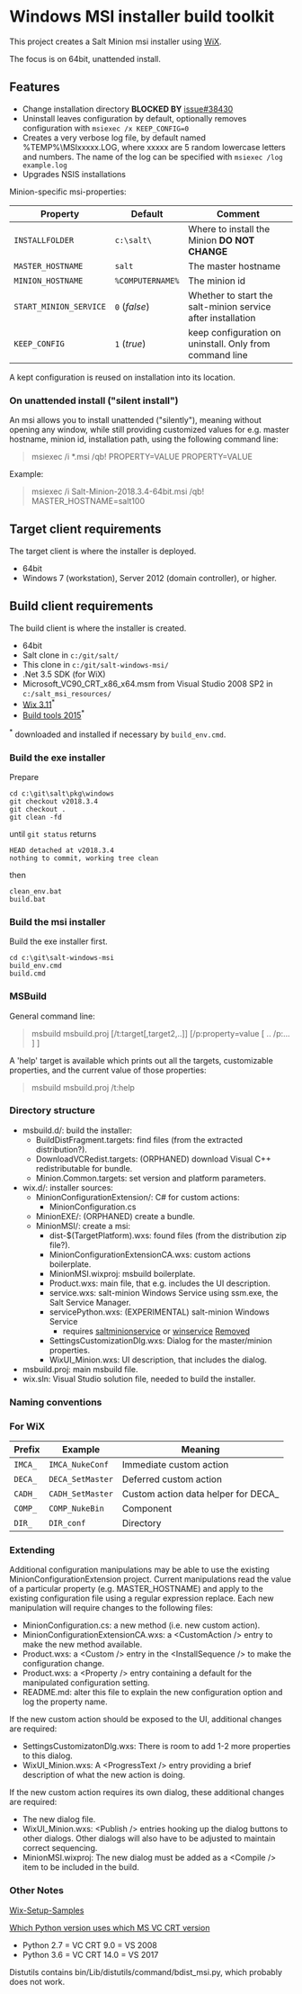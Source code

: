 # Windows MSI installer build toolkit

This project creates a Salt Minion msi installer using [WiX][WiX_link].

The focus is on 64bit, unattended install.

## Features

- Change installation directory __BLOCKED BY__ [issue#38430](https://github.com/saltstack/salt/issues/38430)
- Uninstall leaves configuration by default, optionally removes configuration with `msiexec /x KEEP_CONFIG=0`
- Creates a very verbose log file, by default named %TEMP%\MSIxxxxx.LOG, where xxxxx are 5 random lowercase letters and numbers. The name of the log can be specified with `msiexec /log example.log`
- Upgrades NSIS installations

Minion-specific msi-properties:

  Property              |  Default        | Comment
 ---------------------- | --------------- | ------
 `INSTALLFOLDER`        | `c:\salt\`      | Where to install the Minion  __DO NOT CHANGE__
 `MASTER_HOSTNAME`      | `salt`          | The master hostname
 `MINION_HOSTNAME`      | `%COMPUTERNAME%`| The minion id
 `START_MINION_SERVICE` | `0` (_false_)   | Whether to start the salt-minion service after installation
 `KEEP_CONFIG`          | `1` (_true_)    | keep configuration on uninstall. Only from command line

A kept configuration is reused on installation into its location.

### On unattended install ("silent install")

An msi allows you to install unattended ("silently"), meaning without opening any window, while still providing
customized values for e.g. master hostname, minion id, installation path, using the following command line:

> msiexec /i *.msi /qb! PROPERTY=VALUE PROPERTY=VALUE

Example:

> msiexec /i Salt-Minion-2018.3.4-64bit.msi /qb! MASTER_HOSTNAME=salt100


## Target client requirements

The target client is where the installer is deployed.

- 64bit
- Windows 7 (workstation), Server 2012 (domain controller), or higher.

## Build client requirements

The build client is where the installer is created.

- 64bit
- Salt clone in `c:/git/salt/`
- This clone in `c:/git/salt-windows-msi/`
- .Net 3.5 SDK (for WiX)
- Microsoft_VC90_CRT_x86_x64.msm from Visual Studio 2008 SP2 in `c:/salt_msi_resources/`
- [Wix 3.11](http://wixtoolset.org/releases/)<sup>*</sup>
- [Build tools 2015](https://www.microsoft.com/en-US/download/confirmation.aspx?id=48159)<sup>*</sup>

<sup>*</sup> downloaded and installed if necessary by `build_env.cmd`.

### Build the exe installer

Prepare

    cd c:\git\salt\pkg\windows
    git checkout v2018.3.4
    git checkout .
    git clean -fd

until `git status` returns

    HEAD detached at v2018.3.4
    nothing to commit, working tree clean

then
    
    clean_env.bat
    build.bat

### Build the msi installer

Build the exe installer first.

    cd c:\git\salt-windows-msi
    build_env.cmd
    build.cmd

### MSBuild

General command line:

> msbuild msbuild.proj \[/t:target[,target2,..]] \[/p:property=value [ .. /p:... ] ]

A 'help' target is available which prints out all the targets, customizable
properties, and the current value of those properties:

> msbuild msbuild.proj /t:help

### Directory structure

- msbuild.d/: build the installer:
  - BuildDistFragment.targets: find files (from the extracted distribution?).
  - DownloadVCRedist.targets: (ORPHANED) download Visual C++ redistributable for bundle.
  - Minion.Common.targets: set version and platform parameters.
- wix.d/: installer sources:
  - MinionConfigurationExtension/: C# for custom actions:
    - MinionConfiguration.cs
  - MinionEXE/: (ORPHANED) create a bundle.
  - MinionMSI/: create a msi:
    - dist-$(TargetPlatform).wxs: found files (from the distribution zip file?).
    - MinionConfigurationExtensionCA.wxs: custom actions boilerplate.
    - MinionMSI.wixproj: msbuild boilerplate.
    - Product.wxs: main file, that e.g. includes the UI description.
    - service.wxs: salt-minion Windows Service using ssm.exe, the Salt Service Manager.
    - servicePython.wxs: (EXPERIMENTAL) salt-minion Windows Service
      - requires [saltminionservice](https://github.com/saltstack/salt/blob/167cdb344732a6b85e6421115dd21956b71ba25a/salt/utils/saltminionservice.py) or [winservice](https://github.com/saltstack/salt/blob/3fb24929c6ebc3bfbe2a06554367f8b7ea980f5e/salt/utils/winservice.py) [Removed](https://github.com/saltstack/salt/commit/8c01aacd9b4d6be2e8cf991e3309e2a378737ea0)
    - SettingsCustomizationDlg.wxs: Dialog for the master/minion properties.
    - WixUI_Minion.wxs: UI description, that includes the dialog.
- msbuild.proj: main msbuild file.
- wix.sln: Visual Studio solution file, needed to build the installer.

### Naming conventions

### For WiX

Prefix  | Example                 | Meaning
------- | ----------------------- | -------
`IMCA_` | `IMCA_NukeConf`         | Immediate custom action
`DECA_` | `DECA_SetMaster`        | Deferred custom action
`CADH_` | `CADH_SetMaster`        | Custom action data helper for DECA_
`COMP_` | `COMP_NukeBin`          | Component
`DIR_`  | `DIR_conf`              | Directory

### Extending

Additional configuration manipulations may be able to use the existing
MinionConfigurationExtension project. Current manipulations read the
value of a particular property (e.g. MASTER\_HOSTNAME) and apply to the
existing configuration file using a regular expression replace. Each new
manipulation will require changes to the following files:

- MinionConfiguration.cs: a new method (i.e. new custom action).
- MinionConfigurationExtensionCA.wxs: a &lt;CustomAction /&gt; entry to
  make the new method available.
- Product.wxs: a &lt;Custom /&gt; entry in the &lt;InstallSequence /&gt;
  to make the configuration change.
- Product.wxs: a &lt;Property /&gt; entry containing a default for the
  manipulated configuration setting.
- README.md: alter this file to explain the new configuration option and
  log the property name.

If the new custom action should be exposed to the UI, additional changes
are required:

- SettingsCustomizatonDlg.wxs: There is room to add 1-2 more properties to this dialog.
- WixUI_Minion.wxs: A &lt;ProgressText /&gt; entry providing a brief description of what the new action is doing.

If the new custom action requires its own dialog, these additional changes are required:

- The new dialog file.
- WixUI_Minion.wxs: &lt;Publish /&gt; entries hooking up the dialog buttons to other dialogs.
  Other dialogs will also have to be adjusted to maintain correct sequencing.
- MinionMSI.wixproj: The new dialog must be added as a &lt;Compile /&gt; item to be included in the build.

### Other Notes

[Wix-Setup-Samples](https://github.com/deepak-rathi/Wix-Setup-Samples)

[Which Python version uses which MS VC CRT version](https://wiki.python.org/moin/WindowsCompilers)

- Python 2.7 = VC CRT 9.0 = VS 2008  
- Python 3.6 = VC CRT 14.0 = VS 2017

Distutils contains bin/Lib/distutils/command/bdist_msi.py, which probably does not work.

[WiX_link]: http://wixtoolset.org
[MSBuild_link]: http://msdn.microsoft.com/en-us/library/0k6kkbsd(v=vs.120).aspx
[MSBuild2015_link]: https://www.microsoft.com/en-US/download/details.aspx?id=48159
[SALT_versions_link]:https://docs.saltstack.com/en/develop/topics/releases/version_numbers.html
[salt_versions_py_link]: https://github.com/saltstack/salt/blob/develop/salt/version.py
[WindowsInstaller4.5_link]:https://www.microsoft.com/en-us/download/details.aspx?id=8483
[MSDN_ProductVersion_link]:https://msdn.microsoft.com/en-us/library/windows/desktop/aa370859
